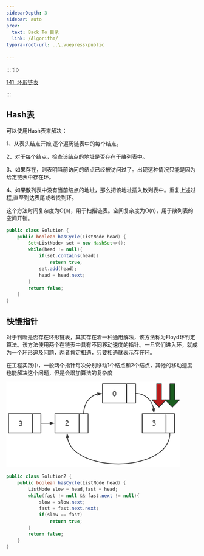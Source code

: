 ```yaml
---
sidebarDepth: 3
sidebar: auto
prev:
  text: Back To 目录
  link: /Algorithm/
typora-root-url: ..\.vuepress\public

---
```


::: tip

[141. 环形链表](https://leetcode.cn/problems/linked-list-cycle/)

:::



## Hash表

可以使用Hash表来解决：

1、从表头结点开始,逐个遍历链表中的每个结点。

2、对于每个结点，检查该结点的地址是否存在于散列表中。

3、如果存在，则表明当前访问的结点已经被访问过了。出现这种情况只能是因为给定链表中存在环。

4、如果散列表中没有当前结点的地址，那么把该地址插入散列表中。重复上述过程,直至到达表尾或者找到环。

这个方法时间复杂度为O(n)，用于扫描链表。空间复杂度为O(n)，用于散列表的空间开销。

```java
public class Solution {
    public boolean hasCycle(ListNode head) {
        Set<ListNode> set = new HashSet<>();
        while(head != null){
            if(set.contains(head))
                return true;
            set.add(head);
            head = head.next;
        }
        return false;
    }
}
```



## 快慢指针

对于判断是否存在环形链表，其实存在着一种通用解法，该方法称为Floyd环判定算法。该方法使用两个在链表中具有不同移动速度的指针。一旦它们进入环，就成为一个环形追及问题，两者肯定相遇，只要相遇就表示存在环。

在工程实践中，一般两个指针每次分别移动1个结点和2个结点，其他的移动速度也能解决这个问题，但是会增加算法的复杂度

![image-20230923190815762](/images/algorithm/image-20230923190815762.png)



```java
public class Solution2 {
    public boolean hasCycle(ListNode head) {
        ListNode slow = head,fast = head;
        while(fast != null && fast.next != null){
            slow = slow.next;
            fast = fast.next.next;
            if(slow == fast)
                return true;
        }
        return false;
    }
}
```

